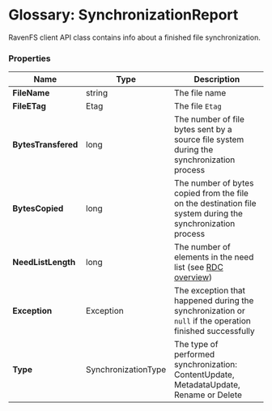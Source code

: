 # Glossary: SynchronizationReport

RavenFS client API class contains info about a finished file synchronization.

### Properties

| Name | Type | Description |
| ------------- | ------------- | ----- |
| **FileName** | string | The file name |
| **FileETag** | Etag | The file `Etag` |
| **BytesTransfered** | long | The number of file bytes sent by a source file system during the synchronization process |
| **BytesCopied** | long | The number of bytes copied from the file on the destination file system during the synchronization process |
| **NeedListLength** | long | The number of elements in the need list (see [RDC overview](../file-system/synchronization/synchronization-types#file-system/synchronization/synchronization-types#remote-differential-compression)) |
| **Exception** | Exception | The exception that happened during the synchronization or `null` if the operation finished successfully |
| **Type** | SynchronizationType | The type of performed synchronization: ContentUpdate, MetadataUpdate, Rename or Delete |
